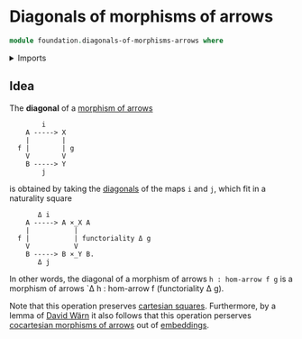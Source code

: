 # Diagonals of morphisms of arrows

```agda
module foundation.diagonals-of-morphisms-arrows where
```

<details><summary>Imports</summary>

```agda

```

</details>

## Idea

The **diagonal** of a [morphism of arrows](foundation.morphisms-arrows.md)

```text
        i
    A -----> X
    |        |
  f |        | g
    V        V
    B -----> Y
        j
```

is obtained by taking the [diagonals](foundation.diagonals-of-maps.md) of the
maps `i` and `j`, which fit in a naturality square

```text
       Δ i
    A -----> A ×_X A
    |           |
  f |           | functoriality Δ g
    V           V
    B -----> B ×_Y B.
       Δ j
```

In other words, the diagonal of a morphism of arrows `h : hom-arrow f g` is a
morphism of arrows `Δ h : hom-arrow f (functoriality Δ g).

Note that this operation preserves
[cartesian squares](foundation.pullback-squares.md). Furthermore, by a lemma of
[David Wärn](https://ncatlab.org/nlab/show/David+Wärn) it also follows that this
operation perserves
[cocartesian morphisms of arrows](synthetic-homotopy-theory.cocartesian-morphisms-arrows.md)
out of [embeddings](foundation.embeddings.md).
